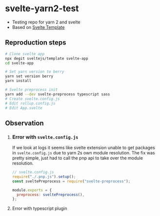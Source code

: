 # svelte-yarn2-test

- Testing repo for yarn 2 and svelte
- Based on [Svelte Template](https://github.com/sveltejs/template)

## Reproduction steps

```bash
# Clone svelte app
npx degit sveltejs/template svelte-app
cd svelte-app

# Set yarn version to berry
yarn set version berry
yarn install

# Svelte preprocess init
yarn add --dev svelte-preprocess typescript sass
# Create svelte.config.js
# Edit rollup.config.js
# Edit App.svelte
```

## Observation

1. ### Error with `svelte.config.js`

   If we look at logs it seems like svelte extension unable to get packages in `svelte.config.js` due to yarn 2s own module resolution. The fix was pretty simple, just had to call the pnp api to take over the module resolution.

   ```js
   // svelte.config.js
   require("./.pnp.js").setup();
   const sveltePreprocess = require("svelte-preprocess");

   module.exports = {
     preprocess: sveltePreprocess(),
   };
   ```

2. Error with typescript plugin
